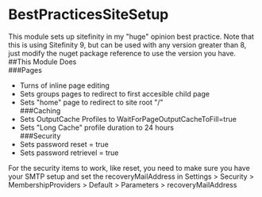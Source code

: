 # BestPracticesSiteSetup
This module sets up sitefinity in my "huge" opinion best practice. Note that this is using Sitefinity 9, but can be used with any version greater than 8, just modify the nuget package reference to use the version you have.
##This Module Does  
###Pages
* Turns of inline page editing<br/>
* Sets groups pages to redirect to first accesible child page<br/>
* Sets "home" page to redirect to site root "/"  
###Caching
* Sets OutputCache Profiles to WaitForPageOutputCacheToFill=true<br/>
* Sets "Long Cache" profile duration to 24 hours  
###Security
* Sets password reset = true<br/>
* Sets password retrievel = true<br/>

For the security items to work, like reset, you need to make sure you have your SMTP setup and set the recoveryMailAddress in Settings > Security > MembershipProviders > Default > Parameters > recoveryMailAddress
